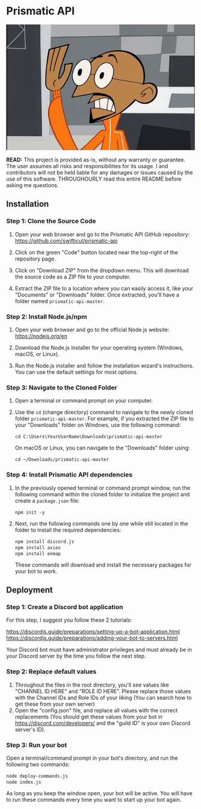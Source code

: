 # Prismatic API

![Warranty Disclaimer Gandhi](IMG_0758.gif)

**READ:**
This project is provided as-is, without any warranty or guarantee. The user assumes all risks and responsibilities for its usage. I and contributors will not be held liable for any damages or issues caused by the use of this software. THROUGHOURLY read this entire README before asking me questions.

## Installation

### Step 1: Clone the Source Code

1. Open your web browser and go to the Prismatic API GitHub repository: https://github.com/swifticul/prismatic-api

2. Click on the green "Code" button located near the top-right of the repository page.

3. Click on "Download ZIP" from the dropdown menu. This will download the source code as a ZIP file to your computer.

4. Extract the ZIP file to a location where you can easily access it, like your "Documents" or "Downloads" folder. Once extracted, you'll have a folder named `prismatic-api-master`.

### Step 2: Install Node.js/npm

1. Open your web browser and go to the official Node.js website: https://nodejs.org/en

2. Download the Node.js installer for your operating system (Windows, macOS, or Linux).

3. Run the Node.js installer and follow the installation wizard's instructions. You can use the default settings for most options.

### Step 3: Navigate to the Cloned Folder

1. Open a terminal or command prompt on your computer.

2. Use the `cd` (change directory) command to navigate to the newly cloned folder `prismatic-api-master`. For example, if you extracted the ZIP file to your "Downloads" folder on Windows, use the following command:

   ```
   cd C:\Users\YourUserName\Downloads\prismatic-api-master
   ```

   On macOS or Linux, you can navigate to the "Downloads" folder using:

   ```
   cd ~/Downloads/prismatic-api-master
   ```

### Step 4: Install Prismatic API dependencies

1. In the previously opened terminal or command prompt window, run the following command within the cloned folder to initialize the project and create a `package.json` file:

   ```
   npm init -y
   ```

2. Next, run the following commands one by one while still located in the folder to install the required dependencies:

   ```
   npm install discord.js
   npm install axios
   npm install enmap
   ```

   These commands will download and install the necessary packages for your bot to work.

## Deployment

### Step 1: Create a Discord bot application
For this step, I suggest you follow these 2 tutorials:

https://discordjs.guide/preparations/setting-up-a-bot-application.html
https://discordjs.guide/preparations/adding-your-bot-to-servers.html

Your Discord bot must have administrator privileges and must already be in your Discord server by the time you follow the next step.

### Step 2: Replace default values
1. Throughout the files in the root directory, you'll see values like "CHANNEL ID HERE" and "ROLE ID HERE". Please replace those values with the Channel IDs and Role IDs of your liking (You can search how to get these from your own server)
2. Open the "config.json" file, and replace all values with the correct replacements (You should get these values from your bot in https://discord.com/developers/ and the "guild ID" is your own Discord server's ID).

### Step 3: Run your bot
Open a terminal/command prompt in your bot's directory, and run the following two commands:
```
node deploy-commands.js
node index.js
```

As long as you keep the window open, your bot will be active. You will have to run these commands every time you want to start up your bot again.











